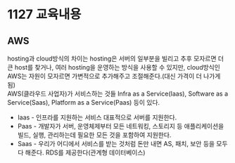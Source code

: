 # 1127 교육내용
## AWS
 hosting과 cloud방식의 차이는 hosting은 서버의 일부분을 빌리고 추후 모자르면 더 큰 host를 찾거나, 여러 hosting을 운영하는 방식을 사용할 수 있지만, cloud방식인 AWS는 자원이 모자르면 가변적으로 추가해주고 조절해준다.(대신 가격이 더 나가게 됨)</br>
 AWS(클라우드 사업자)가 서비스하는 것들 Infra as a Service(Iaas), Software as a Service(Saas), Platform as a Service(Paas) 등이 있다.</br>
 * Iaas - 인프라를 지원하는 서비스 대표적으로 서버를 지원한다.</br>
 * Paas - 개발자가 서버, 운영체제부터 모든 네트워킹, 스토리지 등 애플리케이션을 빌드, 실행, 관리하는데 필요한 모든 것을 포함하여 지원한다.</br>
 * Saas - 우리가 어디에서 서비스를 받는 것처럼 돈만 내면 AS, 패치, 보안 등을 모두 다 해준다. RDS를 제공한다(관계형 데이터베이스)</br>
 
 
